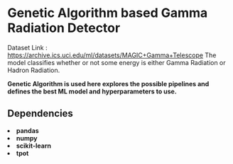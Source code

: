 # Genetic Algorithm based Gamma Radiation Detector
 
Dataset Link : https://archive.ics.uci.edu/ml/datasets/MAGIC+Gamma+Telescope
The model classifies whether or not some energy is either Gamma Radiation or Hadron Radiation.

<b>Genetic Algorithm<b> is used here explores the possible pipelines and defines the best ML model and hyperparameters to use.
 
 ## Dependencies
 <li> pandas
 <li> numpy
 <li> scikit-learn
 <li> tpot
  
  
